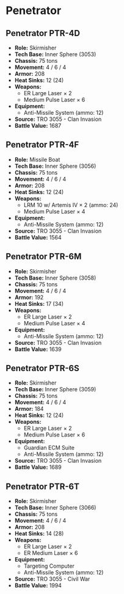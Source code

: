 # Penetrator
## Penetrator PTR-4D
- **Role:** Skirmisher
- **Tech Base:** Inner Sphere (3053)
- **Chassis:** 75 tons
- **Movement:** 4 / 6 / 4
- **Armor:** 208
- **Heat Sinks:** 12 (24)
- **Weapons:**
  - ER Large Laser × 2
  - Medium Pulse Laser × 6
- **Equipment:**
  - Anti-Missile System (ammo: 12)
- **Source:** TRO 3055 - Clan Invasion
- **Battle Value:** 1687

## Penetrator PTR-4F
- **Role:** Missile Boat
- **Tech Base:** Inner Sphere (3056)
- **Chassis:** 75 tons
- **Movement:** 4 / 6 / 4
- **Armor:** 208
- **Heat Sinks:** 12 (24)
- **Weapons:**
  - LRM 10 w/ Artemis IV × 2 (ammo: 24)
  - Medium Pulse Laser × 4
- **Equipment:**
  - Anti-Missile System (ammo: 12)
- **Source:** TRO 3055 - Clan Invasion
- **Battle Value:** 1564

## Penetrator PTR-6M
- **Role:** Skirmisher
- **Tech Base:** Inner Sphere (3058)
- **Chassis:** 75 tons
- **Movement:** 4 / 6 / 4
- **Armor:** 192
- **Heat Sinks:** 17 (34)
- **Weapons:**
  - ER Large Laser × 2
  - Medium Pulse Laser × 4
- **Equipment:**
  - Anti-Missile System (ammo: 12)
- **Source:** TRO 3055 - Clan Invasion
- **Battle Value:** 1639

## Penetrator PTR-6S
- **Role:** Skirmisher
- **Tech Base:** Inner Sphere (3059)
- **Chassis:** 75 tons
- **Movement:** 4 / 6 / 4
- **Armor:** 184
- **Heat Sinks:** 12 (24)
- **Weapons:**
  - ER Large Laser × 2
  - Medium Pulse Laser × 6
- **Equipment:**
  - Guardian ECM Suite
  - Anti-Missile System (ammo: 12)
- **Source:** TRO 3055 - Clan Invasion
- **Battle Value:** 1689

## Penetrator PTR-6T
- **Role:** Skirmisher
- **Tech Base:** Inner Sphere (3066)
- **Chassis:** 75 tons
- **Movement:** 4 / 6 / 4
- **Armor:** 208
- **Heat Sinks:** 14 (28)
- **Weapons:**
  - ER Large Laser × 2
  - ER Medium Laser × 6
- **Equipment:**
  - Targeting Computer
  - Anti-Missile System (ammo: 12)
- **Source:** TRO 3055 - Civil War
- **Battle Value:** 1994

